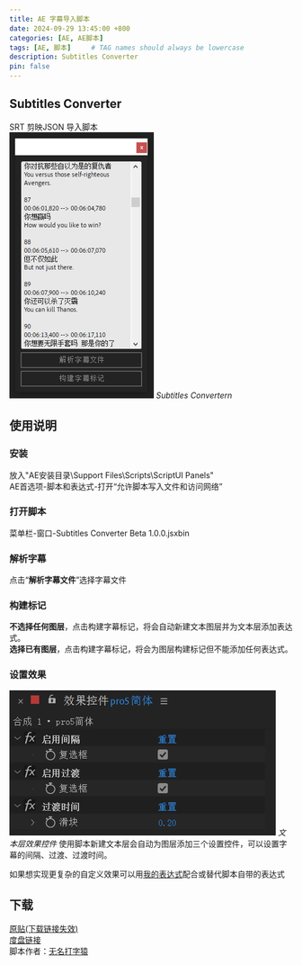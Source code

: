 ```yaml
---
title: AE 字幕导入脚本
date: 2024-09-29 13:45:00 +800
categories: [AE, AE脚本]
tags: [AE, 脚本]     # TAG names should always be lowercase
description: Subtitles Converter
pin: false
---
```

## Subtitles Converter
SRT 剪映JSON 导入脚本<br />
![字幕脚本](/assets/image/posts/aescripts/20230629174013-XM.png)
_Subtitles Convertern_

## 使用说明
### 安装
放入"AE安装目录\Support Files\Scripts\ScriptUI Panels"<br />
AE首选项-脚本和表达式-打开“允许脚本写入文件和访问网络”

### 打开脚本
菜单栏-窗口-Subtitles Converter Beta 1.0.0.jsxbin

### 解析字幕
点击“**解析字幕文件**”选择字幕文件<br />
### 构建标记
**不选择任何图层**，点击构建字幕标记，将会自动新建文本图层并为文本层添加表达式。<br />
**选择已有图层**，点击构建字幕标记，将会为图层构建标记但不能添加任何表达式。
### 设置效果
![文本层效果控件](/assets/image/posts/aescripts/字幕效果控件.jpg)
_文本层效果控件_
使用脚本新建文本层会自动为图层添加三个设置控件，可以设置字幕的间隔、过渡、过渡时间。<br />

如果想实现更复杂的自定义效果可以用[我的表达式](https://www.cashewteam.top/posts/Expressions/)配合或替代脚本自带的表达式
## 下载
[原贴(下载链接失效)](https://www.yuelili.com/ae/ae-plugin/subtitles-converter/)<br />
[度盘链接](https://pan.baidu.com/s/1sOWpO49Se6FfX7dPWpy0Bg?pwd=dhn6)<br />
脚本作者：[无名打字猿](https://github.com/RaymondClr)